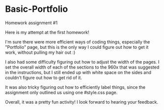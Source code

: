 # Basic-Portfolio
Homework assignment #1


Here is my attempt at the first homework!

I'm sure there were more efficient ways of coding things, especially the "Portfolio"
page, but this is the only way I could figure out how to get it work, without
pulling my hair out :)

I also had some difficulty figuring out how to adjust the width of the pages.
I set the overall width of each of the sections to the 960x that was suggested in the instructions, but I still ended up with white space on the sides and couldn't figure out how to get rid of it.

It was also tricky figuring out how to efficiently label things, since the assignment only outlined us using one #style.css page.

Overall, it was a pretty fun activity! I look forward to hearing your feedback.